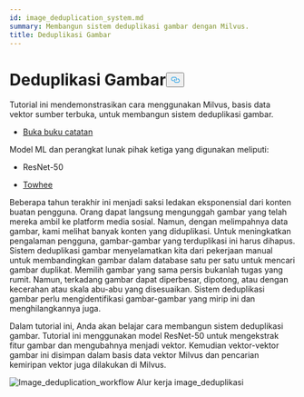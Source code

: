 ```yaml
---
id: image_deduplication_system.md
summary: Membangun sistem deduplikasi gambar dengan Milvus.
title: Deduplikasi Gambar
---
```

<h1 id="Image-Deduplication" class="common-anchor-header">Deduplikasi Gambar<button data-href="#Image-Deduplication" class="anchor-icon" translate="no">
      <svg translate="no"
        aria-hidden="true"
        focusable="false"
        height="20"
        version="1.1"
        viewBox="0 0 16 16"
        width="16"
      >
        <path
          fill="#0092E4"
          fill-rule="evenodd"
          d="M4 9h1v1H4c-1.5 0-3-1.69-3-3.5S2.55 3 4 3h4c1.45 0 3 1.69 3 3.5 0 1.41-.91 2.72-2 3.25V8.59c.58-.45 1-1.27 1-2.09C10 5.22 8.98 4 8 4H4c-.98 0-2 1.22-2 2.5S3 9 4 9zm9-3h-1v1h1c1 0 2 1.22 2 2.5S13.98 12 13 12H9c-.98 0-2-1.22-2-2.5 0-.83.42-1.64 1-2.09V6.25c-1.09.53-2 1.84-2 3.25C6 11.31 7.55 13 9 13h4c1.45 0 3-1.69 3-3.5S14.5 6 13 6z"
        ></path>
      </svg>
    </button></h1><p>Tutorial ini mendemonstrasikan cara menggunakan Milvus, basis data vektor sumber terbuka, untuk membangun sistem deduplikasi gambar.</p>
<ul>
<li><a href="https://github.com/towhee-io/examples/blob/main/image/image_deduplication/image_deduplication.ipynb">Buka buku catatan</a></li>
</ul>
<p>Model ML dan perangkat lunak pihak ketiga yang digunakan meliputi:</p>
<ul>
<li><p>ResNet-50</p></li>
<li><p><a href="https://www.google.com/url?sa=t&amp;rct=j&amp;q=&amp;esrc=s&amp;source=web&amp;cd=&amp;cad=rja&amp;uact=8&amp;ved=2ahUKEwjm8-KEjtj7AhVPcGwGHapPB40QFnoECAgQAQ&amp;url=https%3A%2F%2Ftowhee.io%2F&amp;usg=AOvVaw37IzMMiyxGtj82K7O4fInn">Towhee</a></p></li>
</ul>
<p>Beberapa tahun terakhir ini menjadi saksi ledakan eksponensial dari konten buatan pengguna. Orang dapat langsung mengunggah gambar yang telah mereka ambil ke platform media sosial. Namun, dengan melimpahnya data gambar, kami melihat banyak konten yang diduplikasi. Untuk meningkatkan pengalaman pengguna, gambar-gambar yang terduplikasi ini harus dihapus. Sistem deduplikasi gambar menyelamatkan kita dari pekerjaan manual untuk membandingkan gambar dalam database satu per satu untuk mencari gambar duplikat. Memilih gambar yang sama persis bukanlah tugas yang rumit. Namun, terkadang gambar dapat diperbesar, dipotong, atau dengan kecerahan atau skala abu-abu yang disesuaikan. Sistem deduplikasi gambar perlu mengidentifikasi gambar-gambar yang mirip ini dan menghilangkannya juga.</p>
<p>Dalam tutorial ini, Anda akan belajar cara membangun sistem deduplikasi gambar. Tutorial ini menggunakan model ResNet-50 untuk mengekstrak fitur gambar dan mengubahnya menjadi vektor. Kemudian vektor-vektor gambar ini disimpan dalam basis data vektor Milvus dan pencarian kemiripan vektor juga dilakukan di Milvus.</p>
<p>
  
   <span class="img-wrapper"> <img translate="no" src="/docs/v2.6.x/assets/image_deduplication.png" alt="Image_deduplication_workflow" class="doc-image" id="image_deduplication_workflow" />
   </span> <span class="img-wrapper"> <span>Alur kerja image_deduplikasi</span> </span></p>

